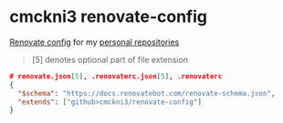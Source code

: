 # cmckni3 renovate-config

[Renovate config](https://docs.renovatebot.com/config-presets/) for my [personal repositories](https://github.com/cmckni3)

> [5] denotes optional part of file extension

```json
# renovate.json[5], .renovaterc.json[5], .renovaterc
{
  "$schema": "https://docs.renovatebot.com/renovate-schema.json",
  "extends": ["github>cmckni3/renovate-config"]
}
```
